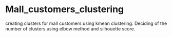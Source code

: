 # Mall_customers_clustering
creating clusters for mall customers using kmean clustering.
Deciding of the number of clusters using elbow method and silhouette score.
